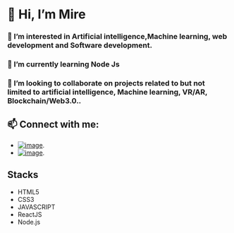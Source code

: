 # 👋 Hi, I’m Mire
### 👀 I’m interested in Artificial intelligence,Machine learning, web development and Software development.
### 🌱 I’m currently learning Node Js
### 💞️ I’m looking to collaborate on projects related to but not limited to artificial intelligence, Machine learning, VR/AR, Blockchain/Web3.0..
## 📫 Connect with me:
-  [![image]({https://img.shields.io/badge/Twitter-1DA1F2?style=for-the-badge&logo=twitter&logoColor=blue})](https://www.twitter.com/not_ifeanyi).
- [![image]({https://img.shields.io/badge/LinkedIn-0077B5?style=for-the-badge&logo=linkedin&logoColor=blue)](https://linkedin/in/mire-web).
## Stacks
   - HTML5
   - CSS3
   - JAVASCRIPT
   - ReactJS
   - Node.js
<!---
Mire-web/Mire-web is a ✨ special ✨ repository because its `README.md` (this file) appears on your GitHub profile.
You can click the Preview link to take a look at your changes.
--->
